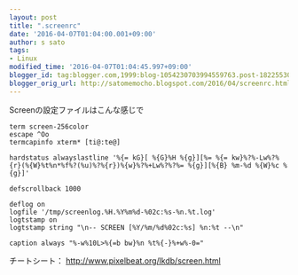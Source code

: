 ```yaml
---
layout: post
title: ".screenrc"
date: '2016-04-07T01:04:00.001+09:00'
author: s sato
tags:
- Linux
modified_time: '2016-04-07T01:04:45.997+09:00'
blogger_id: tag:blogger.com,1999:blog-1054230703994559763.post-1822553016286473268
blogger_orig_url: http://satomemocho.blogspot.com/2016/04/screenrc.html
---
```


Screenの設定ファイルはこんな感じで


```
term screen-256color
escape ^Oo
termcapinfo xterm* [ti@:te@]

hardstatus alwayslastline '%{= kG}[ %{G}%H %{g}][%= %{= kw}%?%-Lw%?%{r}(%{W}%t%n*%f%?(%u)%?%{r})%{w}%?%+Lw%?%?%= %{g}][%{B} %m-%d %{W}%c %{g}]'

defscrollback 1000

deflog on
logfile '/tmp/screenlog.%H.%Y%m%d-%02c:%s-%n.%t.log'
logtstamp on
logtstamp string "\n-- SCREEN [%Y/%m/%d%02c:%s] %n:%t --\n"

caption always "%-w%10L>%{=b bw}%n %t%{-}%+w%-0="
```


チートシート： http://www.pixelbeat.org/lkdb/screen.html
